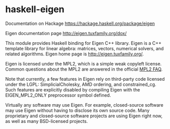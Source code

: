 haskell-eigen
=============

Documentation on Hackage https://hackage.haskell.org/package/eigen

Eigen documentation page http://eigen.tuxfamily.org/dox/

This module provides Haskell binding for Eigen C++ library.
Eigen is a C++ template library for linear algebra: matrices, vectors, numerical solvers, and related algorithms.
Eigen home page is <http://eigen.tuxfamily.org/>.

Eigen is licensed under the MPL2, which is a simple weak copyleft license. Common questions about the MPL2 are answered in the official [MPL2 FAQ].

Note that currently, a few features in Eigen rely on third-party code licensed under the LGPL: SimplicialCholesky, AMD ordering, and constrained\_cg. Such features are explicitly disabled by compiling Eigen with the EIGEN\_MPL2\_ONLY preprocessor symbol defined.

Virtually any software may use Eigen. For example, closed-source software may use Eigen without having to disclose its own source code. Many proprietary and closed-source software projects are using Eigen right now, as well as many BSD-licensed projects.

[MPL2 FAQ]: http://www.mozilla.org/MPL/2.0/FAQ.html
